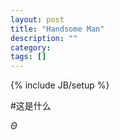 ```yaml
---
layout: post
title: "Handsome Man"
description: ""
category: 
tags: []
---
```

{% include JB/setup %}

#这是什么

$\Theta$
